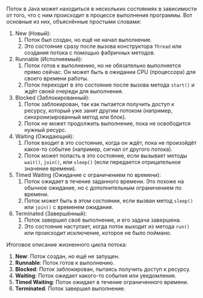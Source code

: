 Поток в Java может находиться в нескольких состояниях в зависимости от того, что с ним происходит в процессе выполнения программы. Вот основные из них, объяснённые простыми словами:
1. New (Новый):
	1) Поток был создан, но ещё не начал выполнение.
	2) Это состояние сразу после вызова конструктора `Thread` или создания потока с помощью фабричных методов.
2. Runnable (Исполняемый):
	1) Поток готов к выполнению, но не обязательно выполняется прямо сейчас. Он может быть в ожидании CPU (процессора) для своего времени работы.
	2) Поток переходит в это состояние после вызова метода `start()` и ждёт своей очереди для выполнения.
3. Blocked (Заблокированный):
	1) Поток заблокирован, так как пытается получить доступ к ресурсу, который уже занят другим потоком (например, синхронизированный метод или блок).
	2) Поток не может продолжить выполнение, пока не освободится нужный ресурс.
4. Waiting (Ожидающий):
	1) Поток входит в это состояние, когда он ждёт, пока не произойдёт какое-то событие (например, сигнал от другого потока).
	2) Поток может попасть в это состояние, если вызывает методы `wait()`, `join()`, или `sleep()` (если передается отрицательное значение времени).
5. Timed Waiting (Ожидание с ограничением по времени):
	1) Поток ожидает в течение заданного времени. Это похоже на обычное ожидание, но с дополнительным ограничением по времени.
	2) Поток может быть в этом состоянии, если вызван метод `sleep()` или `join()` с временем ожидания.
6. Terminated (Завершённый):
	1) Поток завершил своё выполнение, и его задача завершена.
	2) Это состояние наступает, когда поток выходит из метода `run()` или происходит исключение, которое не было поймано.

Итоговое описание жизненного цикла потока:
1. **New**: Поток создан, но ещё не запущен.
2. **Runnable**: Поток готов к выполнению.
3. **Blocked**: Поток заблокирован, пытаясь получить доступ к ресурсу.
4. **Waiting**: Поток ожидает какого-то события или уведомления.
5. **Timed Waiting**: Поток ожидает в течение ограниченного времени.
6. **Terminated**: Поток завершил выполнение.
